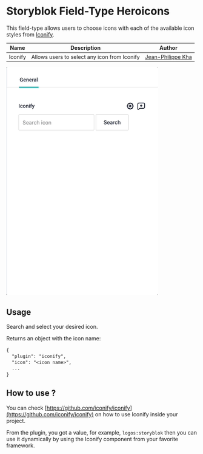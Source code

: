 # Storyblok Field-Type Heroicons

This field-type allows users to choose icons with each of the available icon styles from [Iconify](https://iconify.design/).

Name | Description                                  | Author
------------ |----------------------------------------------| -------------
Iconify | Allows users to select any icon from Iconify | [Jean-Philippe Kha](https://github.com/jpkha)

![plugin-iconify](plugin-iconify.gif)

## Usage

Search and select your desired icon.

Returns an object with the icon name:

```
{
  "plugin": "iconify",
  "icon": "<icon name>",
  ...
}
```


## How to use ?
You can check [https://github.com/iconify/iconify](https://github.com/iconify/iconify) on how to use Iconify inside your project.

From the plugin, you got a value, for example, `logos:storyblok` then you can use it dynamically by using the Iconify component from your favorite framework.